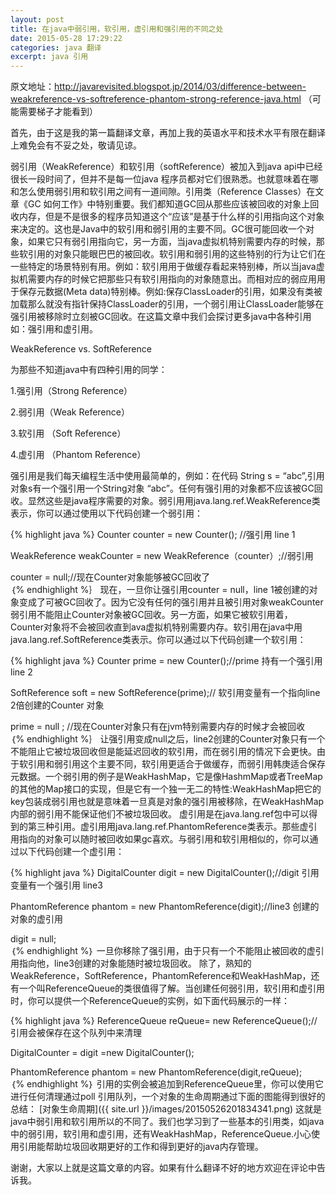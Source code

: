 ```yaml
---
layout: post
title: 在java中弱引用，软引用，虚引用和强引用的不同之处
date: 2015-05-28 17:29:22
categories: java 翻译
excerpt: java 引用
---
```


原文地址：http://javarevisited.blogspot.jp/2014/03/difference-between-weakreference-vs-softreference-phantom-strong-reference-java.html （可能需要梯子才能看到）

首先，由于这是我的第一篇翻译文章，再加上我的英语水平和技术水平有限在翻译上难免会有不妥之处，敬请见谅。


弱引用（WeakReference）和软引用（softReference）被加入到java api中已经很长一段时间了，但并不是每一位java 程序员都对它们很熟悉。也就意味着在哪和怎么使用弱引用和软引用之间有一道间隙。引用类（Reference Classes）在文章《GC 如何工作》中特别重要。我们都知道GC回从那些应该被回收的对象上回收内存，但是不是很多的程序员知道这个“应该”是基于什么样的引用指向这个对象来决定的。这也是Java中的软引用和弱引用的主要不同。GC很可能回收一个对象，如果它只有弱引用指向它，另一方面，当java虚拟机特别需要内存的时候，那些软引用的对象只能眼巴巴的被回收。软引用和弱引用的这些特别的行为让它们在一些特定的场景特别有用。例如：软引用用于做缓存看起来特别棒，所以当java虚拟机需要内存的时候它把那些只有软引用指向的对象随意出。而相对应的弱应用用于保存元数据(Meta data)特别棒。例如:保存ClassLoader的引用，如果没有类被加载那么就没有指针保持ClassLoader的引用，一个弱引用让ClassLoader能够在强引用被移除时立刻被GC回收。在这篇文章中我们会探讨更多java中各种引用如：强引用和虚引用。

WeakReference vs. SoftReference

为那些不知道java中有四种引用的同学：

1.强引用（Strong Reference）

2.弱引用（Weak Reference）

3.软引用 （Soft Reference）

4.虚引用 （Phantom Reference）


强引用是我们每天编程生活中使用最简单的，例如：在代码 String s = “abc”,引用对象s有一个强引用一个String对象 “abc”。任何有强引用的对象都不应该被GC回收。显然这些是java程序需要的对象。弱引用用java.lang.ref.WeakReference类表示，你可以通过使用以下代码创建一个弱引用：

{% highlight java %}
Counter counter = new Counter(); //强引用 line 1  

WeakReference<Counter> weakCounter = new WeakReference<Counter>（counter）;//弱引用  

counter = null;//现在Counter对象能够被GC回收了  
｛% endhighlight %｝
 现在，一旦你让强引用counter = null，line 1被创建的对象变成了可被GC回收了。因为它没有任何的强引用并且被引用对象weakCounter弱引用不能阻止Counter对象被GC回收。另一方面，如果它被软引用着，Counter对象将不会被回收直到ava虚拟机特别需要内存。软引用在java中用java.lang.ref.SoftReference类表示。你可以通过以下代码创建一个软引用：

 {% highlight java %}
Counter prime = new Counter();//prime 持有一个强引用 line 2  

SoftReference<Counter> soft = new SoftReference<Counter>(prime);// 软引用变量有一个指向line 2倍创建的Counter 对象  

prime = null ; //现在Counter对象只有在jvm特别需要内存的时候才会被回收  
｛% endhighlight %｝
让强引用变成null之后，line2创建的Counter对象只有一个不能阻止它被垃圾回收但是能延迟回收的软引用，而在弱引用的情况下会更快。由于软引用和弱引用这个主要不同，软引用更适合于做缓存，而弱引用韩庚适合保存元数据。一个弱引用的例子是WeakHashMap，它是像HashmMap或者TreeMap的其他的Map接口的实现，但是它有一个独一无二的特性:WeakHashMap把它的key包装成弱引用也就是意味着一旦真是对象的强引用被移除，在WeakHashMap内部的弱引用不能保证他们不被垃圾回收。
虚引用是在java.lang.ref包中可以得到的第三种引用。虚引用用java.lang.ref.PhantomReference类表示。那些虚引用指向的对象可以随时被回收如果gc喜欢。与弱引用和软引用相似的，你可以通过以下代码创建一个虚引用：


{% highlight java %}
DigitalCounter digit = new DigitalCounter();//digit 引用变量有一个强引用 line3

PhantomReference<DigitalCounter> phantom = new PhantomReference<DigitalCounter>(digit);//line3 创建的对象的虚引用  

digit = null;  
｛% endhighlight %｝
一旦你移除了强引用，由于只有一个不能阻止被回收的虚引用指向他，line3创建的对象能随时被垃圾回收。
除了，熟知的WeakReference，SoftReference，PhantomReference和WeakHashMap，还有一个叫ReferenceQueue的类很值得了解。当创建任何弱引用，软引用和虚引用时，你可以提供一个ReferenceQueue的实例，如下面代码展示的一样：


{% highlight java %}
ReferenceQueue reQueue= new ReferenceQueue();// 引用会被保存在这个队列中来清理  

DigitalCounter = digit =new DigitalCounter();  

PhantomReference<DigitalCounter> phantom = new PhantomReference<DigitalCounter>(digit,reQueue);  
｛% endhighlight %｝
引用的实例会被追加到ReferenceQueue里，你可以使用它进行任何清理通过poll 引用队列，一个对象的生命周期通过下面的图能得到很好的总结：
  [对象生命周期]({{ site.url }}/images/20150526201834341.png)
这就是java中弱引用和软引用所以的不同了。我们也学习到了一些基本的引用类，如java中的弱引用，软引用和虚引用，还有WeakHashMap，ReferenceQueue.小心使用引用能帮助垃圾回收期更好的工作和得到更好的java内存管理。

谢谢，大家以上就是这篇文章的内容。如果有什么翻译不好的地方欢迎在评论中告诉我。
